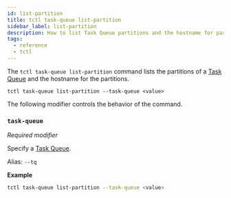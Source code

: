 ```yaml
---
id: list-partition
title: tctl task-queue list-partition
sidebar_label: list-partition
description: How to list Task Queue partitions and the hostname for partitions using tctl.
tags:
  - reference
  - tctl
---
```


The `tctl task-queue list-partition` command lists the partitions of a [Task Queue](/concepts/what-is-a-task-queue) and the hostname for the partitions.

`tctl task-queue list-partition --task-queue <value>`

The following modifier controls the behavior of the command.

### `task-queue`

_Required modifier_

Specify a [Task Queue](/concepts/what-is-a-task-queue).

Alias: `--tq`

**Example**

```bash
tctl task-queue list-partition --task-queue <value>
```
